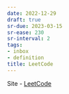 ```yaml
---
date: 2022-12-29
draft: true
sr-due: 2023-03-15
sr-ease: 230
sr-interval: 2
tags:
- inbox
- definition
title: LeetCode
---
```

   
Site - [LeetCode](https://leetcode.com/)
